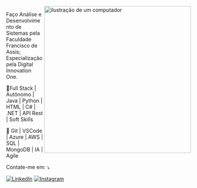 <img src="https://raw.githubusercontent.com/MicaelliMedeiros/micaellimedeiros/master/image/computer-illustration.png" alt="ilustração de um computador" min-width="400px" max-width="400px" width="400px" align="right">

<p align="left"> 
Faço Análise e Desenvolvimento de Sistemas pela Faculdade Francisco de Assis; Especialização pela Digital Innovation One.
</p>

<p align="left">
📖Full Stack | Autônomo | Java | Python | HTML | C# | .NET | API Rest | Soft Skills
</p>

<p align="left">
💼 Git | VSCode | Azure | AWS | SQL | MongoDB | IA | Agile
</p>

<p align="left">
  Contate-me em: ⤵️
</p>

<p align="left">
  <a href="#" title="LinkedIn">
  <img src="https://img.shields.io/badge/-Linkedin-0e76a8?style=flat-square&logo=Linkedin&logoColor=white&link=https://www.linkedin.com/in/mrnutcry/" alt="LinkedIn"/></a>
  <a href="#" title="Instagram">
  <img src="https://img.shields.io/badge/-Instagram-DF0174?style=flat-square&labelColor=DF0174&logo=instagram&logoColor=white&link=https://www.instagram.com/mrnutcry" alt="Instagram"/></a>
</p>
